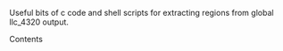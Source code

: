 Useful bits of c code and shell scripts for extracting regions from global llc_4320
output.

Contents
 
